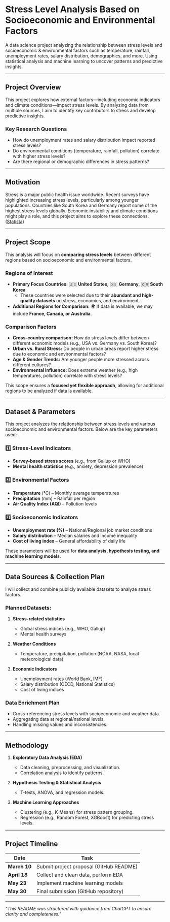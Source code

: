 # **Stress Level Analysis Based on Socioeconomic and Environmental Factors**

A data science project analyzing the relationship between stress levels and socioeconomic & environmental factors such as temperature, rainfall, unemployment rates, salary distribution, demographics, and more. Using statistical analysis and machine learning to uncover patterns and predictive insights.

---

## **Project Overview**
This project explores how external factors—including economic indicators and climate conditions—impact stress levels. By analyzing data from multiple sources, I aim to identify key contributors to stress and develop predictive insights.

### **Key Research Questions**
- How do unemployment rates and salary distribution impact reported stress levels?
- Do environmental conditions (temperature, rainfall, pollution) correlate with higher stress levels?
- Are there regional or demographic differences in stress patterns?

---

## **Motivation**
Stress is a major public health issue worldwide. Recent surveys have highlighted increasing stress levels, particularly among younger populations. Countries like South Korea and Germany report some of the highest stress levels globally. Economic instability and climate conditions might play a role, and this project aims to explore these connections.
([Statista](https://www.statista.com/statistics/1057961/the-most-stressed-out-populations-worldwide/?utm_source=chatgpt.com))

---

## **Project Scope**
This analysis will focus on **comparing stress levels** between different regions based on socioeconomic and environmental factors.

### **Regions of Interest**
- **Primary Focus Countries:** 🇺🇸 **United States**, 🇩🇪 **Germany**, 🇰🇷 **South Korea**  
  - These countries were selected due to their **abundant and high-quality datasets** on stress, economics, and environment.
- **Additional Regions for Comparison:** 🌍 If data is available, we may include **France, Canada, or Australia**.

### **Comparison Factors**
- **Cross-country comparison:** How do stress levels differ between different economic models (e.g., USA vs. Germany vs. South Korea)?
- **Urban vs. Rural Stress:** Do people in urban areas report higher stress due to economic and environmental factors?
- **Age & Gender Trends:** Are younger people more stressed across different cultures?
- **Environmental Influence:** Does extreme weather (e.g., high temperatures, pollution) correlate with stress levels?

This scope ensures a **focused yet flexible approach**, allowing for additional regions to be analyzed if data is available.

---

## **Dataset & Parameters**
This project analyzes the relationship between stress levels and various socioeconomic and environmental factors. Below are the key parameters used:

### **1️⃣ Stress-Level Indicators**
- **Survey-based stress scores** (e.g., from Gallup or WHO)
- **Mental health statistics** (e.g., anxiety, depression prevalence)

### **2️⃣ Environmental Factors**
- **Temperature** (°C) – Monthly average temperatures
- **Precipitation** (mm) – Rainfall per region
- **Air Quality Index (AQI)** – Pollution levels

### **3️⃣ Socioeconomic Indicators**
- **Unemployment rate (%)** – National/Regional job market conditions
- **Salary distribution** – Median salaries and income inequality
- **Cost of living index** – General affordability of daily life

These parameters will be used for **data analysis, hypothesis testing, and machine learning models**.

---

## **Data Sources & Collection Plan**
I will collect and combine publicly available datasets to analyze stress factors.

### **Planned Datasets:**
1. **Stress-related statistics**
   - Global stress indices (e.g., WHO, Gallup)
   - Mental health surveys

2. **Weather Conditions**
   - Temperature, precipitation, pollution (NOAA, NASA, local meteorological data)

3. **Economic Indicators**
   - Unemployment rates (World Bank, IMF)
   - Salary distribution (OECD, National Statistics)
   - Cost of living indices

### **Data Enrichment Plan**
- Cross-referencing stress levels with socioeconomic and weather data.
- Aggregating data at regional/national levels.
- Handling missing values and inconsistencies.

---

## **Methodology**
1. **Exploratory Data Analysis (EDA)**
   - Data cleaning, preprocessing, and visualization.
   - Correlation analysis to identify patterns.

2. **Hypothesis Testing & Statistical Analysis**
   - T-tests, ANOVA, and regression models.

3. **Machine Learning Approaches**
   - Clustering (e.g., K-Means) for stress pattern grouping.
   - Regression (e.g., Random Forest, XGBoost) for predicting stress levels.

---

## **Project Timeline**
| Date | Task |
|------|------|
| **March 10** | Submit project proposal (GitHub README) |
| **April 18** | Collect and clean data, perform EDA |
| **May 23** | Implement machine learning models |
| **May 30** | Final submission (GitHub repository) |

---

_"This README was structured with guidance from ChatGPT to ensure clarity and completeness."_
